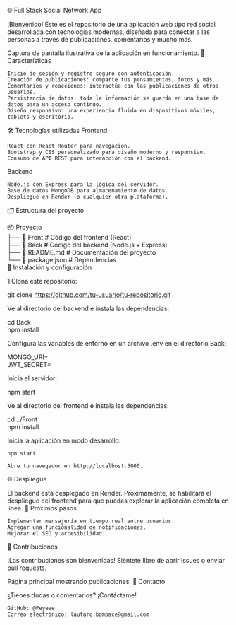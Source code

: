 🌐 Full Stack Social Network App

¡Bienvenido! Este es el repositorio de una aplicación web tipo red social desarrollada con tecnologías modernas, diseñada para conectar a las personas a través de publicaciones, comentarios y mucho más.


Captura de pantalla ilustrativa de la aplicación en funcionamiento.
🚀 Características

    Inicio de sesión y registro seguro con autenticación.
    Creación de publicaciones: comparte tus pensamientos, fotos y más.
    Comentarios y reacciones: interactúa con las publicaciones de otros usuarios.
    Persistencia de datos: toda la información se guarda en una base de datos para un acceso continuo.
    Diseño responsivo: una experiencia fluida en dispositivos móviles, tablets y escritorio.

🛠️ Tecnologías utilizadas
Frontend

    React con React Router para navegación.
    Bootstrap y CSS personalizado para diseño moderno y responsivo.
    Consumo de API REST para interacción con el backend.

Backend

    Node.js con Express para la lógica del servidor.
    Base de datos MongoDB para almacenamiento de datos.
    Despliegue en Render (o cualquier otra plataforma).

🗂️ Estructura del proyecto

📦 Proyecto  
├── 📁 Front         # Código del frontend (React)  
├── 📁 Back          # Código del backend (Node.js + Express)  
├── 📄 README.md     # Documentación del proyecto  
└── 📄 package.json  # Dependencias  
🌟 Instalación y configuración

1.Clona este repositorio:

git clone https://github.com/tu-usuario/tu-repositorio.git  

Ve al directorio del backend e instala las dependencias:

cd Back  
npm install  

Configura las variables de entorno en un archivo .env en el directorio Back:

MONGO_URI=<URL-de-tu-Base-de-Datos>  
JWT_SECRET=<Clave-secreta>  

Inicia el servidor:

npm start  

Ve al directorio del frontend e instala las dependencias:

cd ../Front  
npm install  

Inicia la aplicación en modo desarrollo:

    npm start  

    Abre tu navegador en http://localhost:3000.

🌐 Despliegue

El backend está desplegado en Render.
Próximamente, se habilitará el despliegue del frontend para que puedas explorar la aplicación completa en línea.
📌 Próximos pasos

    Implementar mensajería en tiempo real entre usuarios.
    Agregar una funcionalidad de notificaciones.
    Mejorar el SEO y accesibilidad.

🤝 Contribuciones

¡Las contribuciones son bienvenidas! Siéntete libre de abrir issues o enviar pull requests.





Página principal mostrando publicaciones.
📧 Contacto

¿Tienes dudas o comentarios? ¡Contáctame!

    GitHub: @Peyeee
    Correo electrónico: lautaro.bombace@gmail.com
    

